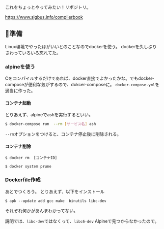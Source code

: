 
これをちょっとやってみたい！リポジトリ。

https://www.sigbus.info/compilerbook


## 準備
Linux環境でやったほがいいとのことなのでdockerを使う。
dockerを久しぶりさわっていろいろ忘れてた。

### alpineを使う
Cをコンパイルするだけであれば、docker直接でよかったかな。でもdocker-composeが便利な気がするので、dokcer-composeに。
`docker-compose.yml`を適当に作った。


#### コンテナ起動

とりあえず、alpineでashを実行するといい。
```sh
$ docker-compose run  --rm [サービス名] ash
```

`--rm`オプションをつけると、コンテナ停止後に削除される。

#### コンテナ削除

```
$ docker rm  [コンテナID]
```

```
$ docker system prune
```


### Dockerfile作成
あとでつくろう。
とりあえず、以下をインストール
```
$ apk --update add gcc make  binutils libc-dev
```

それぞれ何かがあんまわかってない。

説明では、`libc-dev`ではなくって、`libc6-dev`
Alpineで見つからなかったので。





